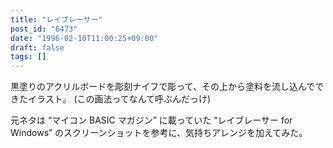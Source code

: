 ```yaml
---
title: "レイブレーサー"
post_id: "6473"
date: "1996-02-10T11:00:25+09:00"
draft: false
tags: []
---
```



黒塗りのアクリルボードを彫刻ナイフで彫って、その上から塗料を流し込んでできたイラスト。
(この画法ってなんて呼ぶんだっけ)

元ネタは “マイコン BASIC マガジン” に載っていた “レイブレーサー for Windows” のスクリーンショットを参考に、気持ちアレンジを加えてみた。
